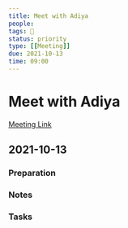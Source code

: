 ```yaml
---
title: Meet with Adiya
people:
tags: 🧨
status: priority
type: [[Meeting]]
due: 2021-10-13
time: 09:00
---
```


# Meet with Adiya

[Meeting Link]()

## 2021-10-13

### Preparation

### Notes

### Tasks